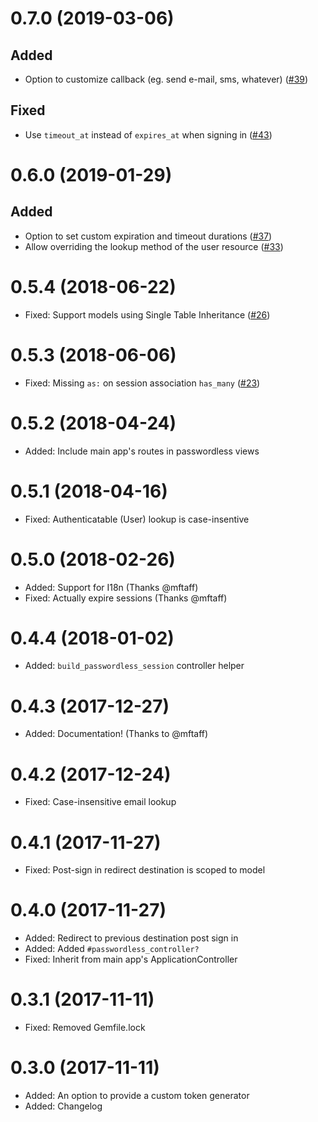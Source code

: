 # 0.7.0 (2019-03-06)

## Added

- Option to customize callback (eg. send e-mail, sms, whatever) ([#39](https://github.com/mikker/passwordless/pull/37))

## Fixed

- Use `timeout_at` instead of `expires_at` when signing in ([#43](https://github.com/mikker/passwordless/pull/43))

# 0.6.0 (2019-01-29)

## Added

- Option to set custom expiration and timeout durations ([#37](https://github.com/mikker/passwordless/pull/37))
- Allow overriding the lookup method of the user resource ([#33](https://github.com/mikker/passwordless/pull/33))

# 0.5.4 (2018-06-22)

- Fixed: Support models using Single Table Inheritance ([#26](https://github.com/mikker/passwordless/pull/26))

# 0.5.3 (2018-06-06)

- Fixed: Missing `as:` on session association `has_many` ([#23](https://github.com/mikker/passwordless/issues/23))

# 0.5.2 (2018-04-24)

- Added: Include main app's routes in passwordless views

# 0.5.1 (2018-04-16)

- Fixed: Authenticatable (User) lookup is case-insentive

# 0.5.0 (2018-02-26)

- Added: Support for I18n (Thanks @mftaff)
- Fixed: Actually expire sessions (Thanks @mftaff)

# 0.4.4 (2018-01-02)

- Added: `build_passwordless_session` controller helper

# 0.4.3 (2017-12-27)

- Added: Documentation! (Thanks to @mftaff)

# 0.4.2 (2017-12-24)

- Fixed: Case-insensitive email lookup

# 0.4.1 (2017-11-27)

- Fixed: Post-sign in redirect destination is scoped to model

# 0.4.0 (2017-11-27)

- Added: Redirect to previous destination post sign in
- Added: Added `#passwordless_controller?`
- Fixed: Inherit from main app's ApplicationController

# 0.3.1 (2017-11-11)

- Fixed: Removed Gemfile.lock

# 0.3.0 (2017-11-11)

- Added: An option to provide a custom token generator
- Added: Changelog
